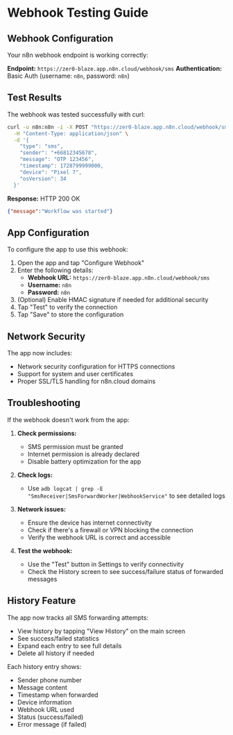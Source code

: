 # Webhook Testing Guide

## Webhook Configuration

Your n8n webhook endpoint is working correctly:

**Endpoint:** `https://zer0-blaze.app.n8n.cloud/webhook/sms`
**Authentication:** Basic Auth (username: `n8n`, password: `n8n`)

## Test Results

The webhook was tested successfully with curl:

```bash
curl -u n8n:n8n -i -X POST "https://zer0-blaze.app.n8n.cloud/webhook/sms" \
  -H "Content-Type: application/json" \
  -d '{
    "type": "sms",
    "sender": "+66812345678",
    "message": "OTP 123456",
    "timestamp": 1728799999000,
    "device": "Pixel 7",
    "osVersion": 34
  }'
```

**Response:** HTTP 200 OK
```json
{"message":"Workflow was started"}
```

## App Configuration

To configure the app to use this webhook:

1. Open the app and tap "Configure Webhook"
2. Enter the following details:
   - **Webhook URL:** `https://zer0-blaze.app.n8n.cloud/webhook/sms`
   - **Username:** `n8n`
   - **Password:** `n8n`
3. (Optional) Enable HMAC signature if needed for additional security
4. Tap "Test" to verify the connection
5. Tap "Save" to store the configuration

## Network Security

The app now includes:
- Network security configuration for HTTPS connections
- Support for system and user certificates
- Proper SSL/TLS handling for n8n.cloud domains

## Troubleshooting

If the webhook doesn't work from the app:

1. **Check permissions:**
   - SMS permission must be granted
   - Internet permission is already declared
   - Disable battery optimization for the app

2. **Check logs:**
   - Use `adb logcat | grep -E "SmsReceiver|SmsForwardWorker|WebhookService"` to see detailed logs

3. **Network issues:**
   - Ensure the device has internet connectivity
   - Check if there's a firewall or VPN blocking the connection
   - Verify the webhook URL is correct and accessible

4. **Test the webhook:**
   - Use the "Test" button in Settings to verify connectivity
   - Check the History screen to see success/failure status of forwarded messages

## History Feature

The app now tracks all SMS forwarding attempts:

- View history by tapping "View History" on the main screen
- See success/failed statistics
- Expand each entry to see full details
- Delete all history if needed

Each history entry shows:
- Sender phone number
- Message content
- Timestamp when forwarded
- Device information
- Webhook URL used
- Status (success/failed)
- Error message (if failed)
